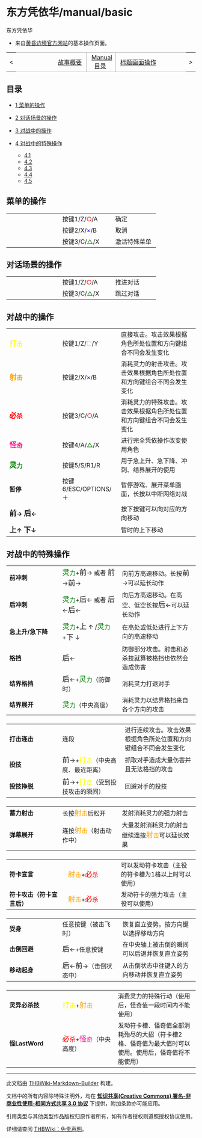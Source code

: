 # 东方凭依华/manual/basic

<!-- source html: G:\repos\THBWiki-Markdown-Builder\THBWikiMarkdown\Temp\main\5\52\ns0%3A%E4%B8%9C%E6%96%B9%E5%87%AD%E4%BE%9D%E5%8D%8E%2Fmanual%2Fbasic.html -->

东方凭依华

- 来自[黄昏边境官方网站](http://tasofro.net/touhou155/manual/basic.html)的基本操作页面。

<center>

<table>
<tbody><tr>
<td>&lt;
</td>
<td style="border-top: 1px solid #aaaaaa; border-bottom: 1px solid #aaaaaa; width: 50%; text-align: right"><a href="./东方凭依华-manual-pre-story.md" title="东方凭依华/manual/pre-story">故事概要</a>&#160;
</td>
<td style="text-align: center; border-left: 1px solid #aaaaaa; border-right: 1px solid #aaaaaa; border-top: 1px solid #aaaaaa; border-bottom: 1px solid #aaaaaa;">&#160;<a href="./东方凭依华-manual.md" title="东方凭依华/manual">Manual目录</a>&#160;
</td>
<td style="border-top: 1px solid #aaaaaa; border-bottom: 1px solid #aaaaaa; width: 50%; text-align: left">&#160;<a href="./东方凭依华-manual-title.md" title="东方凭依华/manual/title">标题画面操作</a>
</td>
<td>&gt;
</td></tr></tbody></table>

  
</center>

## 目录

- [1 菜单的操作](#菜单的操作)
- [2 对话场景的操作](#对话场景的操作)
- [3 对战中的操作](#对战中的操作)
- [4 对战中的特殊操作](#对战中的特殊操作)

  - [4.1 ](#)
  - [4.2 ](#_2)
  - [4.3 ](#_3)
  - [4.4 ](#_4)
  - [4.5 ](#_5)








## 菜单的操作

<table><tbody><tr><td style="min-width:125px"><b>　</b></td><td style="min-width:125px">按键1/Z/<span style="color:red;">○</span>/A</td><td style="min-width:100px" lang="ja">确定</td></tr><tr><td style="min-width:125px"><b>　</b></td><td style="min-width:125px">按键2/X/<span style="color:blue;">×</span>/B</td><td style="min-width:100px" lang="ja">取消</td></tr><tr><td style="min-width:125px"><b>　</b></td><td style="min-width:125px">按键3/C/<span style="color:green;">△</span>/X</td><td style="min-width:100px" lang="ja">激活特殊菜单</td></tr></tbody></table>



## 对话场景的操作

<table><tbody><tr><td style="min-width:125px"><b>　</b></td><td style="min-width:125px">按键1/Z/<span style="color:red;">○</span>/A</td><td style="min-width:100px" lang="ja">推进对话</td></tr><tr><td style="min-width:125px"><b>　</b></td><td style="min-width:125px">按键3/C/<span style="color:green;">△</span>/X</td><td style="min-width:100px" lang="ja">跳过对话</td></tr></tbody></table>



## 对战中的操作

<table><tbody><tr><td style="min-width:125px"><b><font color="#FFFF00"><big>打</big>击</font></b></td><td style="min-width:125px">按键1/Z/<span style="color:pink;">□</span>/Y</td><td style="min-width:100px" lang="ja">直接攻击。攻击效果根据角色所处位置和方向键组合不同会发生变化</td></tr><tr><td style="min-width:125px"><b><font color="#FFA500"><big>射</big>击</font></b></td><td style="min-width:125px">按键2/X/<span style="color:blue;">×</span>/B</td><td style="min-width:100px" lang="ja">消耗灵力的射击攻击。攻击效果根据角色所处位置和方向键组合不同会发生变化</td></tr><tr><td style="min-width:125px"><b><font color="#FF0000"><big>必</big>杀</font></b></td><td style="min-width:125px">按键3/C/<span style="color:red;">○</span>/A</td><td style="min-width:100px" lang="ja">消耗灵力的特殊攻击。攻击效果根据角色所处位置和方向键组合不同会发生变化</td></tr><tr><td style="min-width:125px"><b><font color="#FF1493"><big>怪</big>奇</font></b></td><td style="min-width:125px">按键4/A/<span style="color:green;">△</span>/X</td><td style="min-width:100px" lang="ja">进行完全凭依操作改变使用角色</td></tr><tr><td style="min-width:125px"><b><font color="#008000"><big>灵</big>力</font></b></td><td style="min-width:125px">按键5/S/R1/R</td><td style="min-width:100px" lang="ja">用于急上升、急下降、冲刺、结界展开的使用</td></tr><tr><td style="min-width:125px"><b>暂停</b></td><td style="min-width:125px">按键6/ESC/OPTIONS/＋</td><td style="min-width:100px" lang="ja">暂停游戏、展开菜单画面，长按以中断网络对战</td></tr><tr><td style="min-width:125px"><b><big>前</big>→ <big>后</big>←</b></td><td style="min-width:125px"></td><td style="min-width:100px" lang="ja">按下按键可以向对应的方向移动</td></tr><tr><td style="min-width:125px"><b><big>上</big>↑ <big>下</big>↓</b></td><td style="min-width:125px"></td><td style="min-width:100px" lang="ja">暂时的上下移动</td></tr></tbody></table>



## 对战中的特殊操作

<table><tbody><tr><td style="min-width:125px"><b>前冲刺</b></td><td style="min-width:125px"><font color="#008000"><big>灵</big>力</font>+<big>前</big>→ 或者 <big>前</big>→<big>前</big>→</td><td style="min-width:100px" lang="ja">向前方高速移动。长按<big>前</big>→可以延长动作</td></tr><tr><td style="min-width:125px"><b>后冲刺</b></td><td style="min-width:125px"><font color="#008000"><big>灵</big>力</font>+<big>后</big>← 或者 <big>后</big>←<big>后</big>←</td><td style="min-width:100px" lang="ja">向后方高速移动。在高空、低空长按<big>后</big>←可以延长动作</td></tr><tr><td style="min-width:125px"><b>急上升/急下降</b></td><td style="min-width:125px"><font color="#008000"><big>灵</big>力</font>+<big>上</big> ↑ /<font color="#008000"><big>灵</big>力</font>+<big>下</big> ↓</td><td style="min-width:100px" lang="ja">在高处或低处进行上下方向的高速移动</td></tr><tr><td style="min-width:125px"><b>格挡</b></td><td style="min-width:125px"><big>后</big>←</td><td style="min-width:100px" lang="ja">防御部分攻击。射击和必杀技就算被格挡也依然会造成伤害</td></tr><tr><td style="min-width:125px"><b>结界格挡</b></td><td style="min-width:125px"><big>后</big>←+<font color="#008000"><big>灵</big>力</font>（防御时）</td><td style="min-width:100px" lang="ja">消耗灵力打退对手</td></tr><tr><td style="min-width:125px"><b>结界展开</b></td><td style="min-width:125px"><font color="#008000"><big>灵</big>力</font>（中央高度）</td><td style="min-width:100px" lang="ja">消耗灵力以结界格挡来自各个方向的攻击</td></tr></tbody></table>



### 

<table><tbody><tr><td style="min-width:125px"><b>打击连击</b></td><td style="min-width:125px">连段</td><td style="min-width:100px" lang="ja">进行连续攻击。攻击效果根据角色所处位置和方向键组合不同会发生变化</td></tr><tr><td style="min-width:125px"><b>投技</b></td><td style="min-width:125px"><big>前</big>→+<font color="#FFFF00"><big>打</big>击</font>（中央高度、最近距离）</td><td style="min-width:100px" lang="ja">抓取对手造成大量伤害并且无法格挡的攻击</td></tr><tr><td style="min-width:125px"><b>投技挣脱</b></td><td style="min-width:125px"><big>前</big>→+<font color="#FFFF00"><big>打</big>击</font>（受到投技攻击的瞬间）</td><td style="min-width:100px" lang="ja">回避对手的投技</td></tr></tbody></table>



### 

<table><tbody><tr><td style="min-width:125px"><b>蓄力射击</b></td><td style="min-width:125px">长按<font color="#FFA500"><big>射</big>击</font>后松开</td><td style="min-width:100px" lang="ja">发射消耗灵力的强力射击</td></tr><tr><td style="min-width:125px"><b>弹幕展开</b></td><td style="min-width:125px">连按<font color="#FFA500"><big>射</big>击</font>（射击动作中）</td><td style="min-width:100px" lang="ja">大量发射消耗灵力的射击 继续连按<font color="#FFA500"><big>射</big>击</font>可以延长效果</td></tr></tbody></table>



### 

<table><tbody><tr><td style="min-width:125px"><b>符卡宣言</b></td><td style="min-width:125px"><font color="#FFA500"><big>射</big>击</font>+<font color="#FF0000"><big>必</big>杀</font></td><td style="min-width:100px" lang="ja">可以发动符卡攻击（主役的符卡槽为1格以上时可以使用）</td></tr><tr><td style="min-width:125px"><b>符卡攻击（符卡宣言后）</b></td><td style="min-width:125px"><font color="#FFA500"><big>射</big>击</font>+<font color="#FF0000"><big>必</big>杀</font></td><td style="min-width:100px" lang="ja">发动符卡的强力攻击（主役可以使用）</td></tr></tbody></table>



### 

<table><tbody><tr><td style="min-width:125px"><b>受身</b></td><td style="min-width:125px">任意按键（被击飞时）</td><td style="min-width:100px" lang="ja">恢复直立姿势。按方向键以选择移动方向</td></tr><tr><td style="min-width:125px"><b>击倒回避</b></td><td style="min-width:125px"><big>后</big>←+任意按键</td><td style="min-width:100px" lang="ja">在中央轴上被击倒的瞬间可以后退并恢复直立姿势</td></tr><tr><td style="min-width:125px"><b>移动起身</b></td><td style="min-width:125px"><big>后</big>←<big>前</big>→（击倒状态中）</td><td style="min-width:100px" lang="ja">从击倒状态中往键入的方向移动并恢复直立姿势</td></tr></tbody></table>



### 

<table><tbody><tr><td style="min-width:125px"><b>灵异必杀技</b></td><td style="min-width:125px"><font color="#FFFF00"><big>打</big>击</font>+<font color="#FFA500"><big>射</big>击</font></td><td style="min-width:100px" lang="ja">消费灵力的特殊行动（使用后，怪奇值一段时间内不能使用）</td></tr><tr><td style="min-width:125px"><b>怪LastWord</b></td><td style="min-width:125px"><font color="#FF0000"><big>必</big>杀</font>+<font color="#FF1493"><big>怪</big>奇</font>（中央高度）</td><td style="min-width:100px" lang="ja">发动符卡槽、怪奇值全部消耗殆尽的大招（符卡槽2格、怪奇值为最大值时可以使用。使用后，怪奇值将不能使用）</td></tr></tbody></table>






---

此文档由 [THBWiki-Markdown-Builder](https://github.com/Delsin-Yu/THBWiki-Markdown-Builder) 构建。

文档中的所有内容除特殊注明外，均在 [**知识共享(Creative Commons) 署名-非商业性使用-相同方式共享 3.0 协议**](https://creativecommons.org/licenses/by-sa/3.0/deed.zh-hans) 下提供，附加条款亦可能应用。

引用类型与其他类型作品版权归原作者所有，如有作者授权则遵照授权协议使用。

详细请查阅 [THBWiki：免责声明](https://thbwiki.cc/THBWiki:%E5%85%8D%E8%B4%A3%E5%A3%B0%E6%98%8E)。

